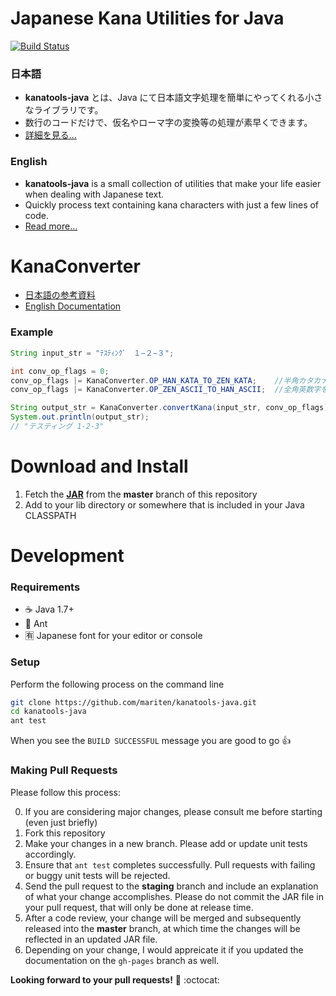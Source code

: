 # Japanese Kana Utilities for Java
[![Build Status](https://travis-ci.org/mariten/kanatools-java.svg?branch=master)](https://travis-ci.org/mariten/kanatools-java)

### 日本語
* **kanatools-java** とは、Java にて日本語文字処理を簡単にやってくれる小さなライブラリです。
* 数行のコードだけで、仮名やローマ字の変換等の処理が素早くできます。
* [詳細を見る...](http://mariten.github.io/kanatools-java/ja/)

### English
* **kanatools-java** is a small collection of utilities that make your life easier when dealing with Japanese text.
* Quickly process text containing kana characters with just a few lines of code.
* [Read more...](http://mariten.github.io/kanatools-java/en/)

# KanaConverter
* [日本語の参考資料](http://mariten.github.io/kanatools-java/ja/kana-converter/)
* [English Documentation](http://mariten.github.io/kanatools-java/en/kana-converter/)

### Example
```java
String input_str = "ﾃｽﾃｨﾝｸﾞ　１−２−３";

int conv_op_flags = 0;
conv_op_flags |= KanaConverter.OP_HAN_KATA_TO_ZEN_KATA;    //半角カタカナを全角カタカナに変換
conv_op_flags |= KanaConverter.OP_ZEN_ASCII_TO_HAN_ASCII;  //全角英数字を半角英数字に変換

String output_str = KanaConverter.convertKana(input_str, conv_op_flags);
System.out.println(output_str);
// "テスティング 1-2-3"
```

# Download and Install
1. Fetch the [**JAR**](https://github.com/mariten/kanatools-java/blob/master/compiled/jar/kanatools.jar) from the **master** branch of this repository
2. Add to your lib directory or somewhere that is included in your Java CLASSPATH

# Development
### Requirements
* :coffee: Java 1.7+
* :ant: Ant
* :u6709: Japanese font for your editor or console

### Setup
Perform the following process on the command line
```bash
git clone https://github.com/mariten/kanatools-java.git
cd kanatools-java
ant test
```

When you see the `BUILD SUCCESSFUL` message you are good to go :thumbsup:

### Making Pull Requests
Please follow this process:

0. If you are considering major changes, please consult me before starting (even just briefly)
1. Fork this repository
2. Make your changes in a new branch.  Please add or update unit tests accordingly.
3. Ensure that `ant test` completes successfully.  Pull requests with failing or buggy unit tests will be rejected.
4. Send the pull request to the **staging** branch and include an explanation of what your change accomplishes.  Please do not commit the JAR file in your pull request, that will only be done at release time.
5. After a code review, your change will be merged and subsequently released into the **master** branch, at which time the changes will be reflected in an updated JAR file.
6. Depending on your change, I would appreicate it if you updated the documentation on the `gh-pages` branch as well.

**Looking forward to your pull requests!** :memo: :octocat:
